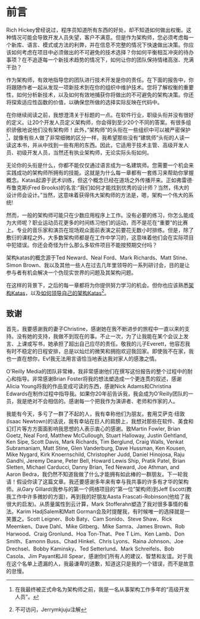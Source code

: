 # 前言

Rich Hickey曾经说过，程序员知道所有东西的好处，却不知道如何做出权衡。这种情况可能会导致开发人员失望，客户不满意。但是作为架构师，您必须考虑每一个新库、语言、模式或方法的利弊，并在信息不完整的情况下快速做出决策。你应该如何考虑在项目中必须做出的不可避免的技术选择？你如何平衡相互冲突的待办事项？在不追逐每一个新技术趋势的情况下，如何让你的团队保持情绪高涨、充满干劲？

作为架构师，有效地指导您的团队进行技术开发是你的责任。在下面的报告中，你将跟随作者一起从发现一项新技术到在你的组织中维护技术。您将了解权衡的重要性，如何分析新技术，以及如何有效地捕获你将做出的不可避免的架构决策。你还将探索适应性函数的价值，以确保您所做的选择实际反映在代码中。

在你继续阅读之前，我想澄清关于标题的一点。在软件行业，职级头衔并没有很好的定义。让20个开发人员定义架构师，你会得到至少20个不同的答案。有很多组织骄傲地说他们没有架构师！此外，”架构师”的头衔在一些组织中可以被严密保护[^1]，就像有些人做了非常细微的区分一样，我希望那些没有“建筑师”头衔的人读一读这本书，并从中找到一些有用的东西。因此，它适用于技术主管、高级开发人员、初级开发人员，当然还有执业架构师，无论实际头衔如何。

无论你的头衔是什么，你都不能仅仅通过语言成为一名建筑师。您需要一个机会来实践成功的架构师所拥有的技能。这就是为什么每一章都有一套练习来帮助你掌握概念。Katas起源于武术训练，但这个概念已经在道场之外传播开来。正如弗雷德·布鲁克斯(Fred Brooks)的名言:“我们如何才能找到优秀的设计师？当然，伟大的设计师会设计。”当然，这意味着获得伟大架构师的方法是，嗯，架构一个伟大的系统!

然而，一般的架构师可能只在少数应用程序上工作。没有必要的练习，你怎么能成为大师呢？职业运动员花更多的时间练习他们的运动，而不是花在“重要”的比赛上。专业的音乐家和演员在现场观众面前表演之前要花无数小时排练。但是，除了敷衍的课程之外，大多数架构师都是在工作中学习的，这意味着他们会在实际项目中犯错误。你还会奇怪为什么那么多软件项目不能按预期交付吗？

架构katas的概念源于Ted Neward、Neal Ford、Mark Richards、Matt Stine、Simon Brown、我以及其他一些人在过去几年里领导的一系列研讨会，目的是让参与者有机会解决一个伪现实世界的问题及其架构问题。

在这样的背景下，之后的每一章都将为你提供努力学习的机会。但你也应该熟悉[架构Katas](https://nealford.com/katas/index.html)，以及[如何领导自己的架构Katas](https://archkatas.herokuapp.com/lead.html)[^2]。

 

[^1]: 在我最终被正式命名为架构师之前，我是一名从事架构工作多年的“高级开发人员”。
[^2]:不可访问，Jerrymkjuju注解

## 致谢

首先，我要感谢我的妻子Christine，感谢她在我不断进步的旅程中一直以来的支持。没有她的支持，我做不到现在的事。不止一次，为了让我能在某个会议上发言、上课或写书，她承担了超出自己应尽的责任。敬我的儿子Everett，他容忍我有时不稳定的日程安排，总是以灿烂的微笑和拥抱欢迎我回家。即使我不在家，我也一直在想你，Ev!我无法用言语恰当地表达我对家人的感激之情。

O'Reilly Media的团队非常棒，我非常感谢他们在撰写这份报告的整个过程中的耐心和指导。非常感谢Brian Foster将我的想法塑造成一个更连贯的叙述，感谢Alicia Young将我的作品变成可读的东西，感谢Nick Adams和Christina Edwards在制作过程中指导我。如果你20年前告诉我，我会成为O'Reilly团队的一员，我是绝对不会相信的。感谢每一个把我作为演讲者、老师和作家的人。

我能有今天，多亏了一群了不起的人，我有幸称他们为朋友。套用艾萨克·纽敦(Isaac Newtown)的话说，我有幸站在巨人的肩膀上，我想对那些在软件、美食和幻灯片等方方面面影响我思想的人表示衷心的感谢。致Martin Fowler, Brian Goetz, Neal Ford, Matthew McCullough, Stuart Halloway, Justin Gehtland, Ken Sipe, Scott Davis, Mark Richards, Tim Berglund, Craig Walls, Venkat Subramaniam, Matt Stine, Glen Vanderburg, Dave Hussman, Ken Kousen, Mike Nygard, Kirk Knoernschild, Christopher Judd, Daniel Hinojosa, Raju Gandhi, Jeremy Deane, Peter Bell, Howard Lewis Ship, Pratik Patel, Brian Sletten, Michael Carducci, Danny Brian, Ted Neward, Joe Athman, and Aaron Bedra，我仍然不知道我做了什么才能拥有如此棒的一群朋友。下一轮我请！假设你读了这篇文章。我还要感谢多年来有幸与我共事的许多有才华的架构师。从Gary Gillard(我参与的第一个网络项目的“第一位”架构师)到Jeff Escott(教我工作中许多微妙的方面)，再到我的好朋友Aasta Frascati-Robinson(他给了我很大的启发)。从质量属性到云计算，Mark Stofferahn塑造了我对很多事情的看法。Karim HadjSalem和Matt Gorman会及时提醒我，有时候唯一的选择就是一笑置之。Scott Leigner、Bob Baty、Cam Sonido、Steve Shaw、Rick Meemken、Dave Dahl、Mike Gitberg、Mike Samra、James Brown、Rob Harwood、Craig Gronlund、Hoa Ton-That、Pee T Lim、Ken Lamb、Don Smith、Eamonn Buss、Chad Hinkel、Chris Lyons、Raina Johnson、Joe Drechsel、Bobby Kaminsky、Ted Setterlund、Mark Schreifels、Bob Casola、Jim Payant和Jill Spear，感谢你们所有人的建议、智慧和友谊。对于我在这个名单上遗漏的人，我最谦卑的道歉，知道这只是我的一个错误，而不是故意的怠慢。

